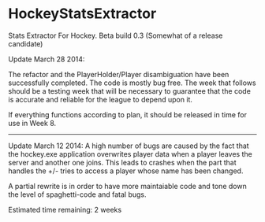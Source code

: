 HockeyStatsExtractor
====================
Stats Extractor For Hockey. Beta build 0.3 (Somewhat of a release candidate)

Update March 28 2014:

The refactor and the PlayerHolder/Player disambiguation have been successfully completed. The code is mostly bug free. The week that follows should be a testing week that will be necessary to guarantee that the code is accurate and reliable for the league to depend upon it.

If everything functions according to plan, it should be released in time for use in Week 8.

--------------------

Update March 12 2014: A high number of bugs are caused by the fact that the hockey.exe application overwrites player data when a player leaves the server and another one joins. This leads to crashes when the part that handles the +/- tries to access a player whose name has been changed.

A partial rewrite is in order to have more maintaiable code and tone down the level of spaghetti-code and fatal bugs.

Estimated time remaining: 2 weeks

